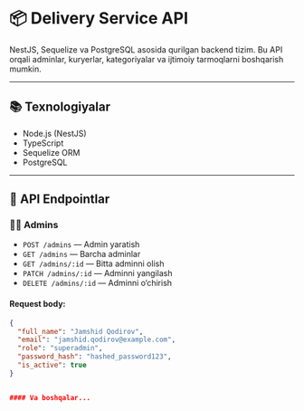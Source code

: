 # 📦 Delivery Service API

NestJS, Sequelize va PostgreSQL asosida qurilgan backend tizim. Bu API orqali adminlar, kuryerlar, kategoriyalar va ijtimoiy tarmoqlarni boshqarish mumkin.

---

## 📚 Texnologiyalar

- Node.js (NestJS)
- TypeScript
- Sequelize ORM
- PostgreSQL

---

## 🚀 API Endpointlar

### 🧑‍💼 Admins

- `POST /admins` — Admin yaratish  
- `GET /admins` — Barcha adminlar  
- `GET /admins/:id` — Bitta adminni olish  
- `PATCH /admins/:id` — Adminni yangilash  
- `DELETE /admins/:id` — Adminni o‘chirish  

#### Request body:
```json
{
  "full_name": "Jamshid Qodirov",
  "email": "jamshid.qodirov@example.com",
  "role": "superadmin",
  "password_hash": "hashed_password123",
  "is_active": true
}


#### Va boshqalar...
